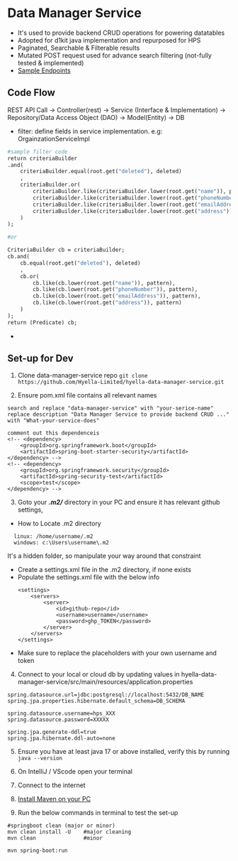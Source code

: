 # Data Manager Service
- It's used to provide backend CRUD operations for powering datatables
- Adopted for d1kit java implementation and repurposed for HPS
- Paginated, Searchable & Filterable results
- Mutated POST request used for advance search filtering (not-fully tested & implemented)
- [Sample Endpoints](https://restless-sunset-44843.postman.co/workspace/Restless-Sunset-Workspace~84240ca5-6d08-45a5-bb1c-94908d007a22/folder/31925882-2e76b6fa-6469-4fb9-8262-1b488612c5e8?ctx=documentation)

## Code Flow
REST API Call -> Controller(rest) -> Service (Interface & Implementation) -> Repository/Data Access Object (DAO) -> Model(Entity) -> DB   
- filter: define fields in service implementation. e.g: OrgainzationServiceImpl
```dockerfile
#sample filter code
return criteriaBuilder
.and(
    criteriaBuilder.equal(root.get("deleted"), deleted)
    ,
    criteriaBuilder.or(
        criteriaBuilder.like(criteriaBuilder.lower(root.get("name")), pattern),
        criteriaBuilder.like(criteriaBuilder.lower(root.get("phoneNumber")), pattern),
        criteriaBuilder.like(criteriaBuilder.lower(root.get("emailAddress")), pattern),
        criteriaBuilder.like(criteriaBuilder.lower(root.get("address")), pattern)
    )
);

#or

CriteriaBuilder cb = criteriaBuilder;
cb.and(
    cb.equal(root.get("deleted"), deleted)
    ,
    cb.or(
        cb.like(cb.lower(root.get("name")), pattern),
        cb.like(cb.lower(root.get("phoneNumber")), pattern),
        cb.like(cb.lower(root.get("emailAddress")), pattern),
        cb.like(cb.lower(root.get("address")), pattern)
    )
);
return (Predicate) cb;
```
- 

## Set-up for Dev
1. Clone data-manager-service repo
`git clone https://github.com/Hyella-Limited/hyella-data-manager-service.git`

2. Ensure pom.xml file contains all relevant names
```
search and replace "data-manager-service" with "your-serice-name"
replace description "Data Manager Service to provide backend CRUD ..." with "What-your-service-does"

comment out this dependenceis     
<!-- <dependency>
    <groupId>org.springframework.boot</groupId>
    <artifactId>spring-boot-starter-security</artifactId>
</dependency> -->
<!-- <dependency>
    <groupId>org.springframework.security</groupId>
    <artifactId>spring-security-test</artifactId>
    <scope>test</scope>
</dependency> -->
```

3. Goto your ***.m2/*** directory in your PC and ensure it has relevant github settings,   
 - How to Locate .m2 directory 
 ```
   linux: /home/username/.m2   
   windows: c:\Users\username\.m2
 ```   
   It's a hidden folder, so manipulate your way around that constraint
 
- Create a settings.xml file in the .m2 directory, if none exists  
- Populate the settings.xml file with the below info
    ```
    <settings>
        <servers>
            <server>
                <id>github-repo</id>
                <username>username</username>
                <password>ghp_TOKEN</password>
            </server>
        </servers>
    </settings>
    ```
- Make sure to replace the placeholders with your own username and token    

4. Connect to your local or cloud db by updating values in hyella-data-manager-service/src/main/resources/application.properties
```
spring.datasource.url=jdbc:postgresql://localhost:5432/DB_NAME
spring.jpa.properties.hibernate.default_schema=DB_SCHEMA

spring.datasource.username=hps_XXX
spring.datasource.password=XXXXX

spring.jpa.generate-ddl=true
spring.jpa.hibernate.ddl-auto=none
```

5. Ensure you have at least java 17 or above installed, verify this by running   
`java --version`

6. On IntelliJ / VScode open your terminal
7. Connect to the internet
8. [Install Maven on your PC](./install-mvn.md)
7. Run the below commands in terminal to test the set-up
```
#springboot clean (major or minor)
mvn clean install -U    #major cleaning
mvn clean               #minor

mvn spring-boot:run
```
